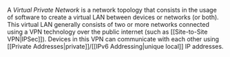 A *Virtual Private Network* is a network topology that consists in the usage of software to create a virtual LAN between devices or networks (or both). This virtual LAN generally consists of two or more networks connected using a VPN technology over the public internet (such as [[Site-to-Site VPN|IPSec]]). Devices in this VPN can communicate with each other using [[Private Addresses|private]]/[[IPv6 Addressing|unique local]] IP addresses.